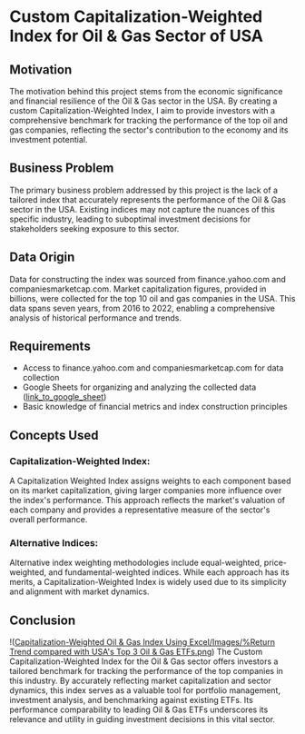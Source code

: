 # Custom Capitalization-Weighted Index for Oil & Gas Sector of USA 

## Motivation
The motivation behind this project stems from the economic significance and financial resilience of the Oil & Gas sector in the USA. By creating a custom Capitalization-Weighted Index, I aim to provide investors with a comprehensive benchmark for tracking the performance of the top oil and gas companies, reflecting the sector's contribution to the economy and its investment potential.

## Business Problem
The primary business problem addressed by this project is the lack of a tailored index that accurately represents the performance of the Oil & Gas sector in the USA. Existing indices may not capture the nuances of this specific industry, leading to suboptimal investment decisions for stakeholders seeking exposure to this sector.

## Data Origin
Data for constructing the index was sourced from finance.yahoo.com and companiesmarketcap.com. Market capitalization figures, provided in billions, were collected for the top 10 oil and gas companies in the USA. This data spans seven years, from 2016 to 2022, enabling a comprehensive analysis of historical performance and trends.

## Requirements
- Access to finance.yahoo.com and companiesmarketcap.com for data collection
- Google Sheets for organizing and analyzing the collected data ([link_to_google_sheet](https://docs.google.com/spreadsheets/d/1eBIVOjuR5DE0ET9Uq1hY8y3MTrIl4-jCEhmjCAlGqUE/edit?usp=sharing))
- Basic knowledge of financial metrics and index construction principles

## Concepts Used
### Capitalization-Weighted Index:
A Capitalization Weighted Index assigns weights to each component based on its market capitalization, giving larger companies more influence over the index's performance. This approach reflects the market's valuation of each company and provides a representative measure of the sector's overall performance.

### Alternative Indices:
Alternative index weighting methodologies include equal-weighted, price-weighted, and fundamental-weighted indices. While each approach has its merits, a Capitalization-Weighted Index is widely used due to its simplicity and alignment with market dynamics.

## Conclusion
!([Capitalization-Weighted Oil & Gas Index Using Excel/Images/%Return Trend compared with USA's Top 3 Oil & Gas ETFs.png](https://github.com/Subham2510/DS-Analytics-Project-Portfolio/blob/main/Capitalization-Weighted%20Oil%20%26%20Gas%20Index%20Using%20Excel/Images/%25Return%20Trend%20compared%20with%20USA's%20Top%203%20Oil%20%26%20Gas%20ETFs.png))
The Custom Capitalization-Weighted Index for the Oil & Gas sector offers investors a tailored benchmark for tracking the performance of the top companies in this industry. By accurately reflecting market capitalization and sector dynamics, this index serves as a valuable tool for portfolio management, investment analysis, and benchmarking against existing ETFs. Its performance comparability to leading Oil & Gas ETFs underscores its relevance and utility in guiding investment decisions in this vital sector.
